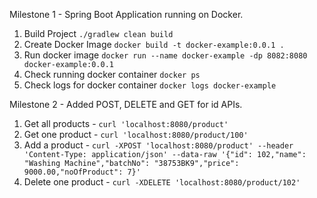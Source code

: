 
Milestone 1 - Spring Boot Application running on Docker.
1. Build Project `./gradlew clean build`
2. Create Docker Image `docker build -t docker-example:0.0.1 .`
3. Run docker image `docker run --name docker-example -dp 8082:8080 docker-example:0.0.1`
4. Check running docker container `docker ps`
5. Check logs for docker container `docker logs docker-example`

Milestone 2 - Added POST, DELETE and GET for id APIs.
1. Get all products - `curl 'localhost:8080/product'`
2. Get one product - `curl 'localhost:8080/product/100'`
3. Add a product - `curl -XPOST 'localhost:8080/product' --header 'Content-Type: application/json' --data-raw '{"id": 102,"name": "Washing Machine","batchNo": "38753BK9","price": 9000.00,"noOfProduct": 7}'`
4. Delete one product - `curl -XDELETE 'localhost:8080/product/102'`
